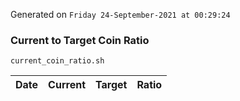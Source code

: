 Generated on `Friday 24-September-2021 at 00:29:24`

### Current to Target Coin Ratio
`current_coin_ratio.sh`

Date|Current|Target|Ratio
---|---|---|---
